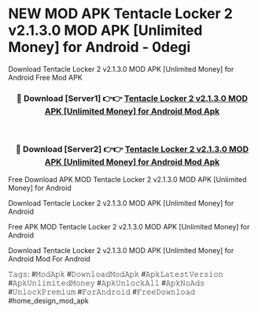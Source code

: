 # NEW MOD APK Tentacle Locker 2 v2.1.3.0 MOD APK [Unlimited Money] for Android - 0degi
Download Tentacle Locker 2 v2.1.3.0 MOD APK [Unlimited Money] for Android Free Mod APK

<div align="center">
<h3>🔴 Download [Server1] 👉👉 <a href="https://apk-comot.site?title=Tentacle_Locker_2_v2.1.3.0_MOD_APK_[Unlimited_Money]_for_Android">Tentacle Locker 2 v2.1.3.0 MOD APK [Unlimited Money] for Android Mod Apk</a></h3><br>

<h3>🔴 Download [Server2] 👉👉 <a href="https://apk-comot.site?title=Tentacle_Locker_2_v2.1.3.0_MOD_APK_[Unlimited_Money]_for_Android">Tentacle Locker 2 v2.1.3.0 MOD APK [Unlimited Money] for Android Mod Apk</a></h3>
</div>


Free Download APK MOD Tentacle Locker 2 v2.1.3.0 MOD APK [Unlimited Money] for Android

Download Tentacle Locker 2 v2.1.3.0 MOD APK [Unlimited Money] for Android 

Free APK MOD Tentacle Locker 2 v2.1.3.0 MOD APK [Unlimited Money] for Android 

Download Tentacle Locker 2 v2.1.3.0 MOD APK [Unlimited Money] for Android Mod For Android

𝚃𝚊𝚐𝚜: #𝙼𝚘𝚍𝙰𝚙𝚔 #𝙳𝚘𝚠𝚗𝚕𝚘𝚊𝚍𝙼𝚘𝚍𝙰𝚙𝚔 #𝙰𝚙𝚔𝙻𝚊𝚝𝚎𝚜𝚝𝚅𝚎𝚛𝚜𝚒𝚘𝚗 #𝙰𝚙𝚔𝚄𝚗𝚕𝚒𝚖𝚒𝚝𝚎𝚍𝙼𝚘𝚗𝚎𝚢 #𝙰𝚙𝚔𝚄𝚗𝚕𝚘𝚌𝚔𝙰𝚕𝚕 #𝙰𝚙𝚔𝙽𝚘𝙰𝚍𝚜 #𝚄𝚗𝚕𝚘𝚌𝚔𝙿𝚛𝚎𝚖𝚒𝚞𝚖 #𝙵𝚘𝚛𝙰𝚗𝚍𝚛𝚘𝚒𝚍 #𝙵𝚛𝚎𝚎𝙳𝚘𝚠𝚗𝚕𝚘𝚊𝚍 #home_design_mod_apk